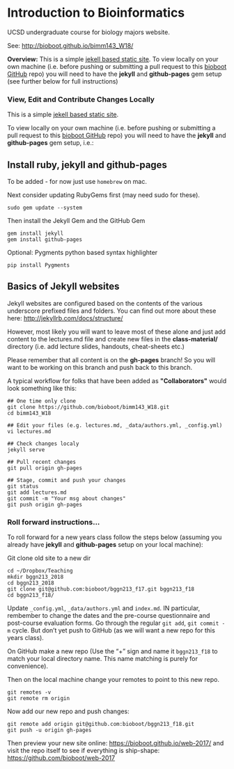 # Introduction to Bioinformatics  

UCSD undergraduate course for biology majors website.  

See: http://bioboot.github.io/bimm143_W18/

**Overview:** This is a simple [jekell based static site](http://jekyllrb.com/docs/home/). To view locally on your own machine (i.e. before pushing or submitting a pull 
request to this [bioboot GitHub](https://github.com/bioboot/bimm143_W18) repo) 
you will need to have the **jekyll** and **github-pages** gem setup (see further 
below for full instructions)


### View, Edit and Contribute Changes Locally
This is a simple [jekell based static site](http://jekyllrb.com/docs/home/). 

To view locally on your own machine (i.e. before pushing or submitting a pull 
request to this [bioboot GitHub](https://github.com/bioboot/bimm143_W18/) repo) 
you will need to have the **jekyll** and **github-pages** gem setup, i.e.:

## Install ruby, jekyll and github-pages 
To be added - for now just use `homebrew` on mac.

Next consider updating RubyGems first (may need sudo for these).

	sudo gem update --system

Then install the Jekyll Gem and the GitHub Gem

	gem install jekyll
	gem install github-pages

Optional: Pygments python based syntax highlighter

	pip install Pygments


## Basics of Jekyll websites
Jekyll websites are configured based on the contents of the various underscore prefixed files and folders. You can find out more about these here: http://jekyllrb.com/docs/structure/

However, most likely you will want to leave most of these alone and just add  
content to the lectures.md file and create new files in the **class-material/** 
directory (i.e. add lecture slides, handouts, cheat-sheets etc.)

Please remember that all content is on the **gh-pages** branch! 
So you will want to be working on this branch and push back to this branch.

A typical workflow for folks that have been added as **"Collaborators"** would look something like this:

	## One time only clone
	git clone https://github.com/bioboot/bimm143_W18.git
	cd bimm143_W18

	## Edit your files (e.g. lectures.md, _data/authors.yml, _config.yml)
	vi lectures.md

	## Check changes localy
	jekyll serve

	## Pull recent changes
	git pull origin gh-pages

	## Stage, commit and push your changes
	git status
	git add lectures.md
	git commit -m "Your msg about changes"
	git push origin gh-pages



### Roll forward instructions...

To roll forward for a new years class follow the steps below (assuming you already have **jekyll** and **github-pages** 
setup on your local machine):

Git clone old site to a new dir

  	cd ~/Dropbox/Teaching
  	mkdir bggn213_2018
  	cd bggn213_2018
  	git clone git@github.com:bioboot/bggn213_f17.git bggn213_f18
  	cd bggn213_f18/
  
Update `_config.yml`, `_data/authors.yml` and `index.md`. IN particular, rembember to change the dates and the pre-course questionnaire and post-course evaluation forms. Go through the regular `git add`, `git commit -m` cycle. But don’t yet push to GitHub (as we will want a new repo for this years class).
  

On GitHub make a new repo (Use the “+” sign and name it `bggn213_f18` to match your local directory name. This name matching is purely for convenience).

Then on the local machine change your remotes to point to this new repo.

  	git remotes -v   
  	git remote rm origin  

Now add our new repo and push changes:  

  	git remote add origin git@github.com:bioboot/bggn213_f18.git  
  	git push -u origin gh-pages  

Then preview your new site online: https://bioboot.github.io/web-2017/ and visit the repo itself to see if everything is ship-shape: https://github.com/bioboot/web-2017  
